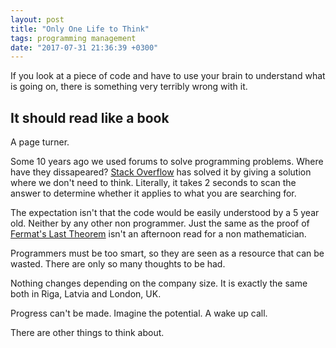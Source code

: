 ```yaml
---
layout: post
title: "Only One Life to Think"
tags: programming management
date: "2017-07-31 21:36:39 +0300"
---
```


If you look at a piece of code and have to use your brain to understand what is going on, there is something very terribly wrong with it.

## It should read like a book

A page turner.

Some 10 years ago we used forums to solve programming problems. Where have they dissapeared? [Stack Overflow](https://stackoverflow.com/) has solved it by giving a solution where we don't need to think. Literally, it takes 2 seconds to scan the answer to determine whether it applies to what you are searching for.

The expectation isn't that the code would be easily understood by a 5 year old. Neither by any other non programmer. Just the same as the proof of [Fermat's Last Theorem](http://mathworld.wolfram.com/FermatsLastTheorem.html) isn't an afternoon read for a non mathematician.

Programmers must be too smart, so they are seen as a resource that can be wasted.
There are only so many thoughts to be had.

Nothing changes depending on the company size. It is exactly the same both in Riga, Latvia and London, UK.

Progress can't be made.
Imagine the potential.
A wake up call.

There are other things to think about.
